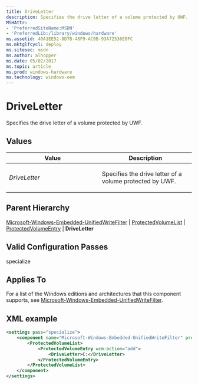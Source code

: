 ```yaml
---
title: DriveLetter
description: Specifies the drive letter of a volume protected by UWF.
MSHAttr:
- 'PreferredSiteName:MSDN'
- 'PreferredLib:/library/windows/hardware'
ms.assetid: 40A1EE52-8D7B-48F9-AC0B-93A72536E0FC
ms.mktglfcycl: deploy
ms.sitesec: msdn
ms.author: alhopper
ms.date: 05/02/2017
ms.topic: article
ms.prod: windows-hardware
ms.technology: windows-oem
---
```

# DriveLetter

Specifies the drive letter of a volume protected by UWF.

## Values

<table>
<colgroup>
<col width="50%" />
<col width="50%" />
</colgroup>
<thead>
<tr class="header">
<th>Value</th>
<th>Description</th>
</tr>
</thead>
<tbody>
<tr class="odd">
<td><p><em>DriveLetter</em></p></td>
<td><p>Specifies the drive letter of a volume protected by UWF.</p></td>
</tr>
</tbody>
</table>

## Parent Hierarchy

[Microsoft-Windows-Embedded-UnifiedWriteFilter](microsoft-windows-embedded-unifiedwritefilter.md) | [ProtectedVolumeList](microsoft-windows-embedded-unifiedwritefilter-protectedvolumelist.md) | [ProtectedVolumeEntry](microsoft-windows-embedded-unifiedwritefilter-protectedvolumelist-protectedvolumeentry.md) | **DriveLetter**

## Valid Configuration Passes

specialize

## Applies To

For a list of the Windows editions and architectures that this component supports, see [Microsoft-Windows-Embedded-UnifiedWriteFilter](microsoft-windows-embedded-unifiedwritefilter.md).

## XML example

```XML
<settings pass="specialize">
    <component name="Microsoft-Windows-Embedded-UnifiedWriteFilter" processorArchitecture="amd64" publicKeyToken="31bf3856ad364e35" language="neutral" versionScope="NonSxS" xmlns:wcm="http://schemas.microsoft.com/WMIConfig/2002/State" xmlns:xsi="http://www.w3.org/2001/XMLSchema-instance">
        <ProtectedVolumeList>
            <ProtectedVolumeEntry wcm:action="add">
                <DriveLetter>C:</DriveLetter>
            </ProtectedVolumeEntry>
        </ProtectedVolumeList>
    </component>
</settings>
```